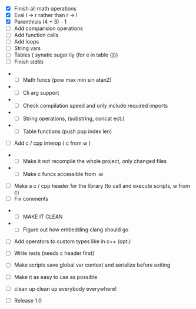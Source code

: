 - [x] Finish all math operations
- [x] Eval l -> r rather than r -> l
- [x] Parenthisis (4 + 3) - 1 
- [ ] Add comparision operations
- [ ] Add function calls
- [ ] Add loops
- [ ] String vars
- [ ] Tables ( synatic sugar ily (for e in table {})) 
- [ ] Finish stdlib
- - [ ] Math funcs (pow max min sin atan2)
- - [ ] Cli arg support
- - [ ] Check compilation speed and only include required imports
- - [ ] String operations, (substring, concat ect.)
- - [ ] Table functions (push pop index len)
- [ ] Add c / cpp interop ( c from w )
- - [ ] Make it not recompile the whole project, only changed files
- - [ ] Make c funcs accessible from .w
- [ ] Make a c / cpp header for the library (to call and execute scripts, w from c)
- [ ] Fix comments
- - [ ] MAKE IT CLEAN
- - [ ] Figure out how embedding clang should go
- [ ] Add operators to custom types like in c++ (opt.)
- [ ] Write tests (needs c header first)
- [ ] Make scripts save global var context and serialize before exiting 

- [ ] Make it as easy to use as possible
- [ ] clean up clean up everybody everywhere!
- [ ] Release 1.0